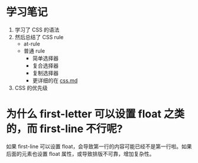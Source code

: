 # 学习笔记

1. 学习了 CSS 的语法
2. 然后总结了 CSS rule
   - at-rule
   - 普通 rule
     - 简单选择器
     - 复合选择器
     - 复制选择器
     - 更详细的在 [css.md](./css.md)
3. CSS 的优先级

# 为什么 first-letter 可以设置 float 之类的，而 first-line 不行呢?

如果 first-line 可以设置 float，会导致第一行的内容可能已经不是第一行啦。如果后面的元素也设置 float 属性，或导致排版不可靠，增加复杂性。
